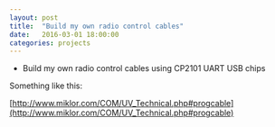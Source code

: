 ```yaml
---
layout: post
title:  "Build my own radio control cables"
date:   2016-03-01 18:00:00
categories: projects
---
```


* Build my own radio control cables using CP2101 UART USB chips

Something like this:

[http://www.miklor.com/COM/UV_Technical.php#progcable](http://www.miklor.com/COM/UV_Technical.php#progcable)